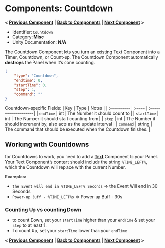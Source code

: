 # Components: Countdown
**< [Previous Component](/docs/components/NeedsX.md)** | **[Back to Components](/docs/components/README.md)** | **[Next Component]((/docs/components/UnityEngine.UI.ScrollView.md)) >**

- Identifier: `Countdown`
- Category: **Misc**
- Unity Documentation: **N/A**

The Countdown Component lets you turn an existing Text Component into a Timer, Countdown, or Count-up. The Countdown Component automatically  **destroys**  the Panel when it’s done counting.
```json
{
	"type": "Countdown",
	"endtime": 0,
	"startTime": 0,
	"step": 1,
	"command": ""
}
```

Countdown-specific Fields:
| Key         | Type   | Notes                |
| :---------- | :----- | :------------------- |
| `endTime`   | int    | The Number it should count to |
| `startTime` | int    | The Number it should start counting from |
| `step`      | int    | The Number it should increment by, also acts as the update interval |
| `command`   | string | The command that should be executed when the Countdown finishes. |

## Working with Countdowns

for Countdowns to work, you need to add a  **[Text](https://stackedit.io/docs/components/UnityEngine.UI.Text.md)**  Component to your Panel. Your Text Component’s content should include the string  `%TIME_LEFT%`, which the Countdown will replace with the current Number.

Examples:
-   `the Event will end in %TIME_LEFT% Seconds`  ⇒ the Event Will end in 30 Seconds
-   `Power-up Buff - %TIME_LEFT%s`  ⇒ Power-up Buff - 30s

### Counting Up vs counting Down
-   to count Down, set your  `startTime`  higher than your  `endTime`  & set your  `step`  to at least 1.
-   To count Up, set your  `startTime`  lower than your  `endTime`


**< [Previous Component](/docs/components/NeedsX.md)** | **[Back to Components](/docs/components/README.md)**  | **[Next Component]((/docs/components/UnityEngine.UI.ScrollView.md)) >**
<!--stackedit_data:
eyJoaXN0b3J5IjpbOTY0MTE1MjQ5LDIwODE2NjAyOTcsMjA4OT
UwMzQ0NCwtMzQ2MDc4ODcsLTE2OTg0OTg2MjcsMzcxNzUyMjE4
LDUyOTg1OTk4M119
-->